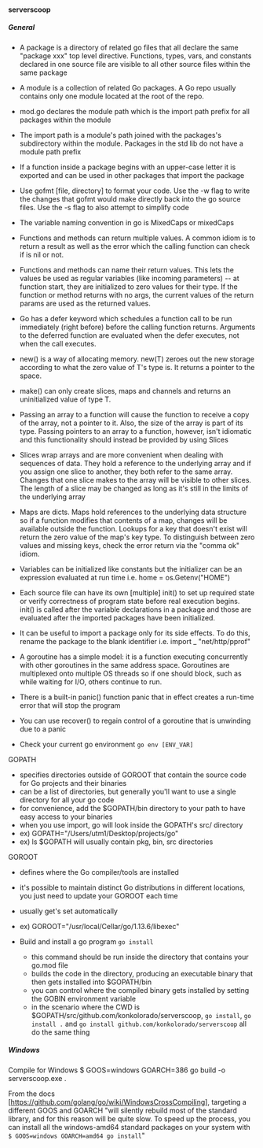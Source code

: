 #### serverscoop

##### General
- A package is a directory of related go files that all declare the
  same "package xxx" top level directive. Functions, types, vars,
  and constants declared in one source file are visible to all
  other source files within the same package

- A module is a collection of related Go packages. A Go repo
  usually contains only one module located at the root of the
  repo.

- mod.go declares the module path which is the import path prefix
  for all packages within the module

- The import path is a module's path joined with the packages's
  subdirectory within the module. Packages in the std lib do not
  have a module path prefix

- If a function inside a package begins with an upper-case letter
  it is exported and can be used in other packages that import
  the package

- Use gofmt [file, directory] to format your code. Use the -w flag
  to write the changes that gofmt would make directly back into the
  go source files. Use the -s flag to also attempt to simplify code

- The variable naming convention in go is MixedCaps or mixedCaps

- Functions and methods can return multiple values. A common idiom is to
  return a result as well as the error which the calling function can check
  if is nil or not.

- Functions and methods can name their return values. This lets the values
  be used as regular variables (like incoming parameters) -- at function start,
  they are initialized to zero values for their type. If the function or
  method returns with no args, the current values of the return params are
  used as the returned values.

- Go has a defer keyword which schedules a function call to be run immediately
  (right before) before the calling function returns. Arguments to the deferred
  function are evaluated when the defer executes, not when the call executes.

- new() is a way of allocating memory. new(T) zeroes out the new storage
  according to what the zero value of T's type is. It returns a pointer to the
  space.

- make() can only create slices, maps and channels and returns an uninitialized
  value of type T.

- Passing an array to a function will cause the function to receive a copy of
  the array, not a pointer to it. Also, the size of the array is part of its
  type. Passing pointers to an array to a function, however, isn't idiomatic
  and this functionality should instead be provided by using Slices

- Slices wrap arrays and are more convenient when dealing with sequences of
  data. They hold a reference to the underlying array and if you assign one
  slice to another, they both refer to the same array.  Changes that one slice
  makes to the array will be visible to other slices. The length of a slice
  may be changed as long as it's still in the limits of the underlying array

- Maps are dicts. Maps hold references to the underlying data structure so if
  a function modifies that contents of a map, changes will be available outside
  the function. Lookups for a key that doesn't exist will return the zero value
  of the map's key type. To distinguish between zero values and missing keys,
  check the error return via the "comma ok" idiom.

- Variables can be initialized like constants but the initializer can be an
  expression evaluated at run time i.e. home = os.Getenv("HOME")

- Each source file can have its own [multiple] init() to set up required state
  or verify correctness of program state before real execution begins. init()
  is called after the variable declarations in a package and those are evaluated
  after the imported packages have been initialized.

- It can be useful to import a package only for its side effects. To do this,
  rename the package to the blank identifier i.e. import _ "net/http/pprof"

- A goroutine has a simple model: it is a function executing concurrently with
  other goroutines in the same address space. Goroutines are multiplexed onto
  multiple OS threads so if one should block, such as while waiting for I/O,
  others continue to run.

- There is a built-in panic() function panic that in effect creates a run-time
  error that will stop the program

- You can use recover() to regain control of a goroutine that is unwinding due
  to a panic

- Check your current go environment
  ```go env [ENV_VAR]```

GOPATH
  - specifies directories outside of GOROOT that contain
  the source code for Go projects and their binaries
  - can be a list of directories, but generally you'll
  want to use a single directory for all your go code
  - for convenience, add the $GOPATH/bin directory to
  your path to have easy access to your binaries
  - when you use import, go will look inside the GOPATH's
  src/ directory
  - ex) GOPATH="/Users/utm1/Desktop/projects/go"
  - ex) ls $GOPATH will usually contain pkg, bin, src directories

GOROOT
  - defines where the Go compiler/tools are installed
  - it's possible to maintain distinct Go distributions in different
  locations, you just need to update your GOROOT each time
  - usually get's set automatically
  - ex) GOROOT="/usr/local/Cellar/go/1.13.6/libexec"

- Build and install a go program
  ```go install```

  - this command should be run inside the directory that contains your
  go.mod file
  - builds the code in the directory, producing an executable binary
  that then gets installed into $GOPATH/bin
  - you can control where the compiled binary gets installed by
  setting the GOBIN environment variable
  - in the scenario where the CWD is
  $GOPATH/src/github.com/konkolorado/serverscoop, ```go install```,
  ```go install .``` and
  ```go install github.com/konkolorado/serverscoop``` all do the same
  thing


##### Windows
Compile for Windows
$ GOOS=windows GOARCH=386 go build -o serverscoop.exe .

From the docs [https://github.com/golang/go/wiki/WindowsCrossCompiling],
targeting a different GOOS and GOARCH "will silently rebuild most of the
standard library, and for this reason will be quite slow. To speed up the
process, you can install all the windows-amd64 standard packages on your
system with ```$ GOOS=windows GOARCH=amd64 go install```"

